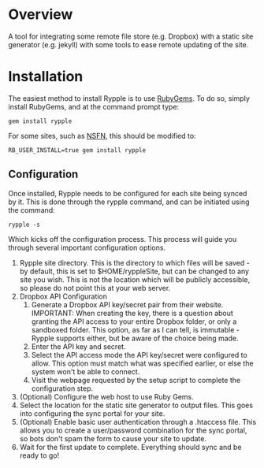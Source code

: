 # Overview
A tool for integrating some remote file store (e.g. Dropbox) with a static site generator (e.g. jekyll) with some tools to ease remote updating of the site.

# Installation
The easiest method to install Rypple is to use [RubyGems](https://rubygems.org/). To do so, simply install RubyGems, and at the command prompt type:

    gem install rypple

For some sites, such as [NSFN](https://www.nearlyfreespeech.net/), this should be modified to:

    RB_USER_INSTALL=true gem install rypple

## Configuration
Once installed, Rypple needs to be configured for each site being synced by it. This is done through the rypple command, and can be initiated using the command:

    rypple -s

Which kicks off the configuration process. This process will guide you through several important configuration options.

1. Rypple site directory. This is the directory to which files will be saved - by default, this is set to $HOME/ryppleSite, but can be changed to any site you wish. This is not the location which will be publicly accessible, so please do not point this at your web server.
2. Dropbox API Configuration
    1. Generate a Dropbox API key/secret pair from their website. IMPORTANT: When creating the key, there is a question about granting the API access to your entire Dropbox folder, or only a sandboxed folder. This option, as far as I can tell, is immutable - Rypple supports either, but be aware of the choice being made.
    2. Enter the API key and secret.
    3. Select the API access mode the API key/secret were configured to allow. This option must match what was specified earlier, or else the system won't be able to connect.
    3. Visit the webpage requested by the setup script to complete the configuration step.
3. (Optional) Configure the web host to use Ruby Gems.
4. Select the location for the static site generator to output files. This goes into configuring the sync portal for your site.
5. (Optional) Enable basic user authentication through a .htaccess file. This allows you to create a user/password combination for the sync portal, so bots don't spam the form to cause your site to update.
6. Wait for the first update to complete. Everything should sync and be ready to go!

